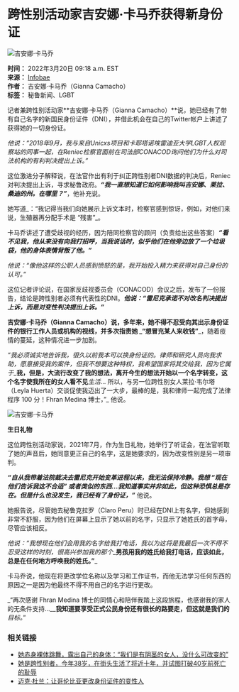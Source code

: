 # 跨性别活动家吉安娜·卡马乔获得新身份证

![吉安娜·卡马乔](https://www.infobae.com/resizer/v2/HZOABB6VIVFBNMHKUP6SX6B4FI.jpg?auth=9fe95409961139068c05041c8466ac92e25a8bc1d0ea51efbc9e142158f2a106&smart=true&width=350&height=233&quality=85)

**时间：** 2022年3月20日 09:18 a.m. EST  
**来源：** [Infobae](https://www.infobae.com/)  
**作者：** 吉安娜·卡马乔（Gianna Camacho）  
**标签：** 秘鲁新闻、LGBT

记者兼跨性别活动家**吉安娜·卡马乔（Gianna Camacho）**说，她已经有了带有自己名字的新国民身份证件（DNI），并借此机会在自己的Twitter帐户上讲述了获得她的一切身份证。

_他说：“2018年9月，我与来自Unicxs项目和卡耶塔诺埃雷迪亚大学LGBT人权观察站的同事一起，在Reniec检察官面前在司法部CONACOD询问他们为什么对司法机构的有利判决提出上诉。”_

这位激进分子解释说，在法官作出有利于纠正跨性别者DNI数据的判决后，Reniec对判决提出上诉，寻求秘鲁政府。_**“我一直想知道它如何影响我叫吉安娜、莱拉、桑迪的州。在哪里？”**_，他补充说。

她写道_：“我记得当我们向她展示上诉文本时，检察官感到惊讶，例如，对他们来说，生殖器再分配手术是 “残害”_。

卡马乔讲述了遭受歧视的经历，因为陪同检察官的顾问（负责给出这些答案）_**“看不见我，他从来没有向我打招呼，当我说话时，似乎他们在他旁边放了一个垃圾袋，他的身体表情背叛了他。”**_

_他说：“像他这样的公职人员感到愤怒的是，我开始投入精力来获得对自己身份的认可。”_

这位记者评论说，在国家反歧视委员会（CONACOD）会议之后，发布了一份报告，结论是跨性别者必须有代表性的DNI。_**他说：“雷尼克承诺不对改名判决提出上诉，而是对变性判决提出上诉。”**_

**吉安娜·卡马乔（Gianna Camacho）**说，多年来，她不得不忍受向其出示身份证件的银行工作人员或机构的视线，并多次指责她 _**“想冒充某人来收钱”**_，随着疫情的蔓延，这种情况进一步加剧。

_“我必须诚实地告诉我，很久以前我本可以换身份证的。律师和研究人员向我求助，愿意接受我的案件，但我不想要这种特权，我希望国家将其交给我，因为它属于__**我，但是，大流行改变了我的想法，离开今生的想法开始以一个名字转变，这个名字使我所在的女人看不见**_生活_... 所以，与另一位跨性别女人莱拉·韦尔塔（Leyla Huerta）交谈促使我迈出了一大步，最棒的是，我和律师一起完成了法律程序 100 分！Fhran Medina 博士，”_ 他说。

![吉安娜·卡马乔](https://www.infobae.com/resizer/v2/HZOABB6VIVFBNMHKUP6SX6B4FI.jpg?auth=9fe95409961139068c05041c8466ac92e25a8bc1d0ea51efbc9e142158f2a106&smart=true&width=350&height=233&quality=85)

**生日礼物**

这位跨性别活动家说，2021年7月，作为生日礼物，她举行了听证会，在法官听取了她的声音后，她同意更正自己的名字，这是她要求的，因为改变性别是另一项审判。

_**“自从我带着法院裁决去雷尼克开始变革进程以来，我无法保持冷静。我想 “现在他们告诉我这不合适” 或者类似的东西...我知道事实并非如此，但这种恐惧总是存在。但是什么也没发生，我已经有了身份证，”**_ 他说。

她报告说，尽管她去秘鲁克拉罗（Claro Peru）时已经在DNI上有名字，但她感到非常不舒服，因为他们在屏幕上显示了她以前的名字，只显示了她姓氏的首字母，尽管应该相反。

_他说：“我想现在他们会用我的名字给我打电话，我以为这将是我最后一次不得不忍受这样的时刻，很高兴参加我的那个__**男孩用我的姓氏给我打电话，应该如此，总是在任何地方呼唤我的姓氏。”**_

卡马乔说，他现在将更改学位名称以及学习和工作证书，而他无法学习任何东西的原因之一是因为他最终不得不用自己的名字进行更改。

_“再次感谢 Fhran Medina 博士的同情心和陪伴我踏上这段旅程，也感谢我的家人的无条件支持...__**我知道要享受正式公民身份还有很长的路要走，但这就是我们的**_目标。_”

### 相关链接

- [她赤身裸体跳舞，露出自己的身体：“我们是有阴茎的女人，没什么可改变的”](https://www.infobae.com/sociedad/2022/03/17/bailo-desnuda-y-mostro-su-cuerpo-como-es-somos-mujeres-con-pene-no-hay-nada-que-cambiar/)
- [她是跨性别者，今年38岁，在街头生活了将近十年，并试图打破40岁前死亡的耻辱](https://www.infobae.com/sociedad/2022/02/13/es-trans-tiene-38-anos-vivio-en-la-calle-casi-diez-y-busca-romper-con-el-estigma-de-morir-antes-de-los-40/)
- [迈克·杜兰：让哥伦比亚更改身份证件的变性人](https://www.infobae.com/america/colombia/2021/11/04/mike-duran-el-transgenero-que-logro-que-colombia-cambiara-sus-documentos-de-identificacion/)